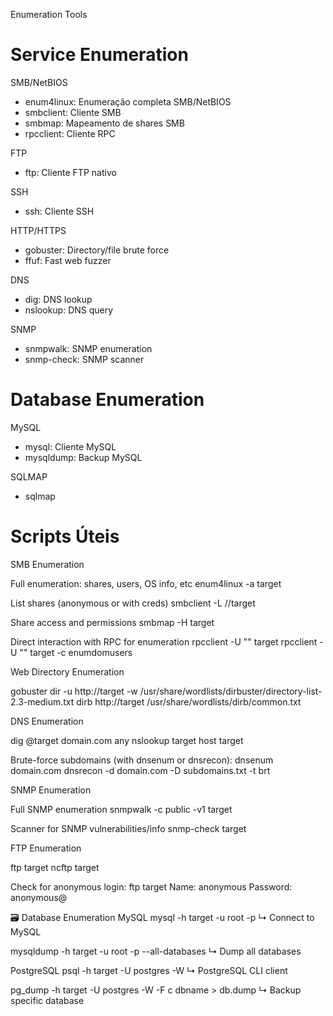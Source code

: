 Enumeration Tools

# Service Enumeration

 SMB/NetBIOS
- enum4linux: Enumeração completa SMB/NetBIOS
- smbclient: Cliente SMB
- smbmap: Mapeamento de shares SMB
- rpcclient: Cliente RPC

 FTP
- ftp: Cliente FTP nativo

 SSH
- ssh: Cliente SSH

 HTTP/HTTPS
- gobuster: Directory/file brute force
- ffuf: Fast web fuzzer

 DNS
- dig: DNS lookup
- nslookup: DNS query

 SNMP
- snmpwalk: SNMP enumeration
- snmp-check: SNMP scanner

# Database Enumeration

MySQL
- mysql: Cliente MySQL
- mysqldump: Backup MySQL

SQLMAP
- sqlmap

# Scripts Úteis

SMB Enumeration

Full enumeration: shares, users, OS info, etc
enum4linux -a target

List shares (anonymous or with creds)
smbclient -L //target

Share access and permissions
smbmap -H target

Direct interaction with RPC for enumeration
rpcclient -U "" target
rpcclient -U "" target -c enumdomusers



Web Directory Enumeration

gobuster dir -u http://target -w /usr/share/wordlists/dirbuster/directory-list-2.3-medium.txt
dirb http://target /usr/share/wordlists/dirb/common.txt

DNS Enumeration

dig @target domain.com any
nslookup target
host target

Brute-force subdomains (with dnsenum or dnsrecon):
dnsenum domain.com
dnsrecon -d domain.com -D subdomains.txt -t brt

SNMP Enumeration

Full SNMP enumeration
snmpwalk -c public -v1 target

Scanner for SNMP vulnerabilities/info
snmp-check target

FTP Enumeration

ftp target
ncftp target

Check for anonymous login:
ftp target
Name: anonymous
Password: anonymous@

🗃️ Database Enumeration
MySQL
mysql -h target -u root -p
↳ Connect to MySQL

mysqldump -h target -u root -p --all-databases
↳ Dump all databases

PostgreSQL
psql -h target -U postgres -W
↳ PostgreSQL CLI client

pg_dump -h target -U postgres -W -F c dbname > db.dump
↳ Backup specific database
